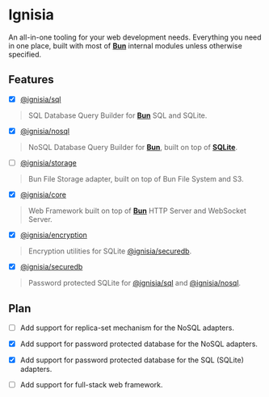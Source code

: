 # Ignisia

An all-in-one tooling for your web development needs. Everything you need in one place, built with most of [**Bun**](https://bun.sh) internal modules unless otherwise specified.

## Features

- [x] [@ignisia/sql]('./packages/sql')

> SQL Database Query Builder for [**Bun**](https://bun.sh) SQL and SQLite.

- [x] [@ignisia/nosql]('./packages/nosql')

> NoSQL Database Query Builder for [**Bun**](https://bun.sh), built on top of [**SQLite**](https://sqlite.org/).

- [ ] [@ignisia/storage]('./packages/storage')

> Bun File Storage adapter, built on top of Bun File System and S3.

- [x] [@ignisia/core]('./packages/core')

> Web Framework built on top of [**Bun**](https://bun.sh) HTTP Server and WebSocket Server.

- [x] [@ignisia/encryption]('./packages/encryption')

> Encryption utilities for SQLite [@ignisia/securedb]('./packages/securedb').

- [x] [@ignisia/securedb]('./packages/securedb')

> Password protected SQLite for [@ignisia/sql]('./packages/sql') and [@ignisia/nosql]('./packages/nosql').

## Plan

- [ ] Add support for replica-set mechanism for the NoSQL adapters.

- [x] Add support for password protected database for the NoSQL adapters.

- [x] Add support for password protected database for the SQL (SQLite) adapters.

- [ ] Add support for full-stack web framework.
